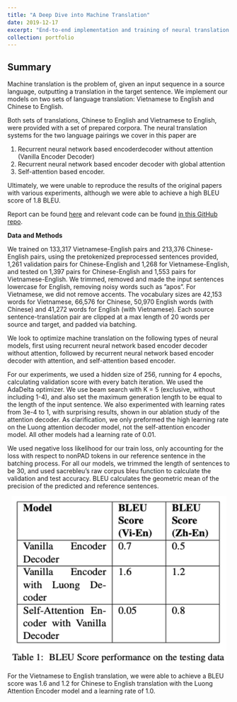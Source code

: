 ```yaml
---
title: "A Deep Dive into Machine Translation"
date: 2019-12-17
excerpt: "End-to-end implementation and training of neural translation machine models.<br/><img src='/images/MTarch.png' style='width:395px;height:200px;'>"
collection: portfolio
---
```


## Summary

Machine translation is the problem of, given an input sequence in a source language, outputting a translation in the target sentence. We implement our models on two sets of language translation: Vietnamese to English and Chinese to English.

Both sets of translations, Chinese to English and Vietnamese to English, were provided with a set of prepared corpora. The neural translation systems for the two language pairings we cover in this paper are
1. Recurrent neural network based encoderdecoder without attention (Vanilla Encoder Decoder) 
2. Recurrent neural network based encoder decoder with global attention 
3. Self-attention based encoder. 

Ultimately, we were unable to reproduce the results of the original papers with various experiments, although we were able to achieve a high BLEU score of 1.8 BLEU.

Report can be found [here](https://github.com/zivschwartz/Machine-Translation-Systems/blob/master/1011_Final_Report.pdf) and relevant code can be found [in this GitHub repo](https://github.com/zivschwartz/Machine-Translation-Systems).

**Data and Methods** 

We trained on 133,317 Vietnamese-English pairs and 213,376 Chinese-English pairs, using the pretokenized preprocessed sentences provided, 1,261 validation pairs for Chinese-English and 1,268 for Vietnamese-English, and tested on 1,397 pairs for Chinese-English and 1,553 pairs for Vietnamese-English. We trimmed, removed and made the input sentences lowercase for English, removing noisy words such as ”apos”. For Vietnamese, we did not remove accents. The vocabulary sizes are 42,153 words for Vietnamese, 66,576 for Chinese, 50,970 English words (with Chinese) and 41,272 words for English (with Vietnamese). Each source sentence-translation pair are clipped at a max length of 20 words per source and target, and padded via batching.

We look to optimize machine translation on the following types of neural models, first using recurrent neural network based encoder decoder without attention, followed by recurrent neural network based encoder decoder with attention, and self-attention based encoder. 

For our experiments, we used a hidden size of 256, running for 4 epochs, calculating validation score with every batch iteration. We used the AdaDelta optimizer. We use beam search with K = 5 (exclusive, without including 1-4), and also set the maximum generation length to be equal to the length of the input sentence. We also experimented with learning rates from 3e-4 to 1, with surprising results, shown in our ablation study of the attention decoder. As clarification, we only preformed the high learning rate on the Luong attention decoder model, not the self-attention encoder model. All other models had a learning rate of 0.01.

We used negative loss likelihood for our train loss, only accounting for the loss with respect to nonPAD tokens in our reference sentence in the batching process. For all our models, we trimmed the length of sentences to be 30, and used sacrebleu’s raw corpus bleu function to calculate the validation and test accuracy. BLEU calculates the geometric mean of the precision of the predicted and reference sentences.

<p align="center">
  <img width="485.5" height="381" src="/images/MTeval.png">
</p>

For the Vietnamese to English translation, we were able to achieve a BLEU score was 1.6 and 1.2 for Chinese to English translation with the Luong Attention Encoder model and a learning rate of 1.0.
